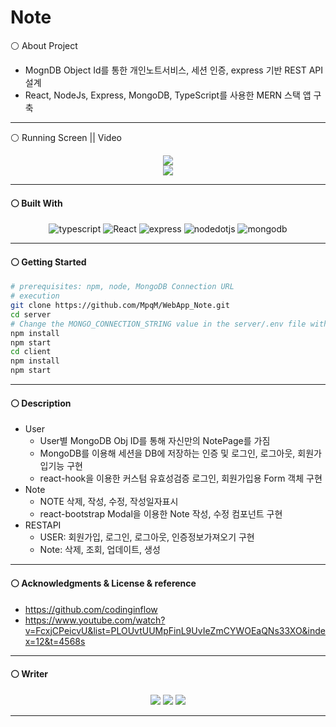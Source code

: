# Note
⚪ About Project
* MognDB Object Id를 통한 개인노트서비스, 세션 인증, express 기반 REST API설계
* React, NodeJs, Express, MongoDB, TypeScript를 사용한 MERN 스택 앱 구축

- - -

⚪ Running Screen || Video
<p align ="center">
  <a href="https://www.youtube.com/watch?v=Wl9k9AdOlCM"><img src ="https://img.shields.io/badge/youtube-FF0000.svg?&style=for-the-badge&logo=youtube&logoColor=white"/></a>
  </br>
  <img src = https://user-images.githubusercontent.com/79093184/259305883-7dabfc3f-db6f-4862-b8bb-8b6b143eba7d.png>
</p>

- - -

#### ⚪ Built With
<p align="center">
 <img alt="typescript" src ="https://img.shields.io/badge/typescript-3178C6.svg?&style=for-the-badge&logo=typescript&logoColor=white"/> <img alt="React" src ="https://img.shields.io/badge/react-61DAFB.svg?&style=for-the-badge&logo=React&logoColor=white"/> <img alt="express" src ="https://img.shields.io/badge/express-339933.svg?&style=for-the-badge&logo=express&logoColor=white"/> <img alt="nodedotjs" src ="https://img.shields.io/badge/nodejs-339933.svg?&style=for-the-badge&logo=nodedotjs&logoColor=white"/> <img alt="mongodb" src ="https://img.shields.io/badge/mongodb-339933.svg?&style=for-the-badge&logo=mongodb&logoColor=white"/>
</p>

- - -

#### ⚪ Getting Started
 ```bash
 # prerequisites: npm, node, MongoDB Connection URL
 # execution
 git clone https://github.com/MpqM/WebApp_Note.git
 cd server
 # Change the MONGO_CONNECTION_STRING value in the server/.env file with yours
 npm install
 npm start
 cd client
 npm install
 npm start
 ```

- - -

#### ⚪ Description
* User 
  * User별 MongoDB Obj ID를 통해 자신만의 NotePage를 가짐
  * MongoDB를 이용해 세션을 DB에 저장하는 인증 및 로그인, 로그아웃, 회원가입기능 구현
  * react-hook을 이용한 커스텀 유효성검증 로그인, 회원가입용 Form 객체 구현
* Note
  * NOTE 삭제, 작성, 수정, 작성일자표시
  * react-bootstrap Modal을 이용한 Note 작성, 수정 컴포넌트 구현
* RESTAPI
  * USER: 회원가입, 로그인, 로그아웃, 인증정보가져오기 구현
  * Note: 삭제, 조회, 업데이트, 생성

- - -

#### ⚪ Acknowledgments & License & reference
   * https://github.com/codinginflow
   * https://www.youtube.com/watch?v=FcxjCPeicvU&list=PLOUvtUUMpFinL9UvIeZmCYWOEaQNs33XO&index=12&t=4568s

- - -

#### ⚪ Writer
<p align ="center">
  <img src ="https://img.shields.io/badge/gmail-EA4335.svg?&style=for-the-badge&logo=gmail&logoColor=white"/></a> <a href = "https://github.com/MpqM"><img src ="https://img.shields.io/badge/GitHub-181717.svg?&style=for-the-badge&logo=GitHub&logoColor=white"/></a> <a href = "https://MpqM.tistory.com/"> <img src ="https://img.shields.io/badge/tistory-000000.svg?&style=for-the-badge&logo=Tistory&logoColor=white"/></a>
</p>

- - -


